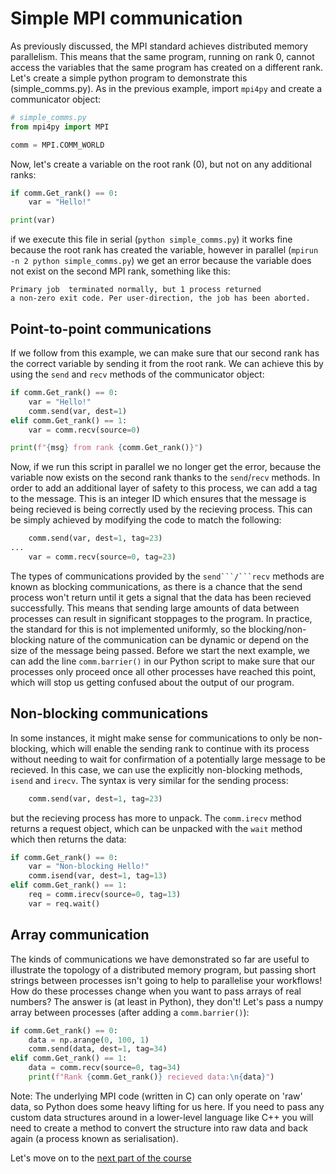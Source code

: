 # Simple MPI communication

As previously discussed, the MPI standard achieves distributed memory parallelism. This means that the same program, running on rank 0, cannot access the variables that the same program has created on a different rank. Let's create a simple python program to demonstrate this (simple_comms.py). As in the previous example, import `mpi4py` and create a communicator object:

```python
# simple_comms.py
from mpi4py import MPI

comm = MPI.COMM_WORLD
```

Now, let's create a variable on the root rank (0), but not on any additional ranks:

```python
if comm.Get_rank() == 0:
    var = "Hello!"

print(var)
```

if we execute this file in serial (```python simple_comms.py```) it works fine because the root rank has created the variable, however in parallel (```mpirun -n 2 python simple_comms.py```) we get an error because the variable does not exist on the second MPI rank, something like this:
```
Primary job  terminated normally, but 1 process returned
a non-zero exit code. Per user-direction, the job has been aborted.
```



## Point-to-point communications

If we follow from this example, we can make sure that our second rank has the correct variable by sending it from the root rank. We can achieve this by using the `send` and `recv` methods of the communicator object:

```python
if comm.Get_rank() == 0:
    var = "Hello!"
    comm.send(var, dest=1)
elif comm.Get_rank() == 1:
    var = comm.recv(source=0)

print(f"{msg} from rank {comm.Get_rank()}")
```

Now, if we run this script in parallel we no longer get the error, because the variable now exists on the second rank thanks to the `send`/`recv` methods.
In order to add an additional layer of safety to this process, we can add a tag to the message. This is an integer ID which ensures that the message is being recieved is being correctly used by the recieving process. This can be simply achieved by modifying the code to match the following:

```python
    comm.send(var, dest=1, tag=23)
...
    var = comm.recv(source=0, tag=23)
```

The types of communications provided by the `send```/```recv` methods are known as blocking communications, as there is a chance that the send process won't return until it gets a signal that the data has been recieved successfully. This means that sending large amounts of data between processes can result in significant stoppages to the program. In practice, the standard for this is not implemented uniformly, so the blocking/non-blocking nature of the communication can be dynamic or depend on the size of the message being passed.
Before we start the next example, we can add the line `comm.barrier()` in our Python script to make sure that our processes only proceed once all other processes have reached this point, which will stop us getting confused about the output of our program.

## Non-blocking communications

In some instances, it might make sense for communications to only be non-blocking, which will enable the sending rank to continue with its process without needing to wait for confirmation of a potentially large message to be recieved. In this case, we can use the explicitly non-blocking methods, `isend` and `irecv`.
The syntax is very similar for the sending process:
```python
    comm.send(var, dest=1, tag=23)
```
but the recieving process has more to unpack. The `comm.irecv` method returns a request object, which can be unpacked with the `wait` method which then returns the data:

```python
if comm.Get_rank() == 0:
    var = "Non-blocking Hello!"
    comm.isend(var, dest=1, tag=13)
elif comm.Get_rank() == 1:
    req = comm.irecv(source=0, tag=13)
    var = req.wait()
```

## Array communication

The kinds of communications we have demonstrated so far are useful to illustrate the topology of a distributed memory program, but passing short strings between processes isn't going to help to parallelise your workflows! How do these processes change when you want to pass arrays of real numbers? The answer is (at least in Python), they don't! Let's pass a numpy array between processes (after adding a `comm.barrier()`):

```python
if comm.Get_rank() == 0:
    data = np.arange(0, 100, 1)
    comm.send(data, dest=1, tag=34)
elif comm.Get_rank() == 1:
    data = comm.recv(source=0, tag=34)
    print(f"Rank {comm.Get_rank()} recieved data:\n{data}")
```

Note: The underlying MPI code (written in C) can only operate on 'raw' data, so Python does some heavy lifting for us here. If you need to pass any custom data structures around in a lower-level language like C++ you will need to create a method to convert the structure into raw data and back again (a process known as serialisation).

Let's move on to the [next part of the course](https://github.com/UniExeterRSE/mpi-examples/blob/main/python/03_collective_comms/README.md)
